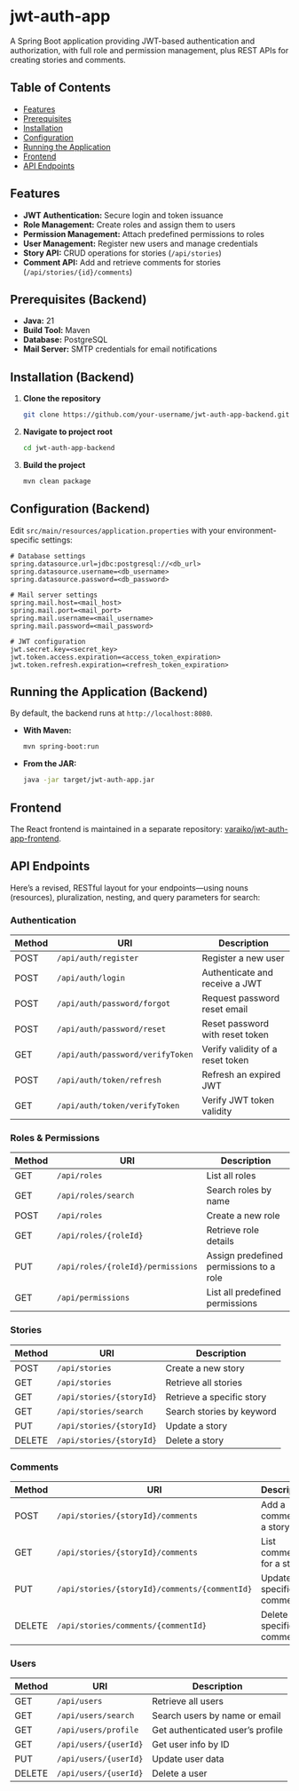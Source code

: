 # jwt-auth-app

A Spring Boot application providing JWT-based authentication and authorization, with full role and permission management, plus REST APIs for creating stories and comments.

## Table of Contents

* [Features](#features)
* [Prerequisites](#prerequisites)
* [Installation](#installation)
* [Configuration](#configuration)
* [Running the Application](#running-the-application)
* [Frontend](#frontend)
* [API Endpoints](#api-endpoints)

## Features

* **JWT Authentication:** Secure login and token issuance
* **Role Management:** Create roles and assign them to users
* **Permission Management:** Attach predefined permissions to roles
* **User Management:** Register new users and manage credentials
* **Story API:** CRUD operations for stories (`/api/stories`)
* **Comment API:** Add and retrieve comments for stories (`/api/stories/{id}/comments`)

## Prerequisites (Backend)

* **Java:** 21
* **Build Tool:** Maven
* **Database:** PostgreSQL
* **Mail Server:** SMTP credentials for email notifications

## Installation (Backend)

1. **Clone the repository**

   ```bash
   git clone https://github.com/your-username/jwt-auth-app-backend.git
   ```
2. **Navigate to project root**

   ```bash
   cd jwt-auth-app-backend
   ```
3. **Build the project**

   ```bash
   mvn clean package
   ```

## Configuration (Backend)

Edit `src/main/resources/application.properties` with your environment-specific settings:

```properties
# Database settings
spring.datasource.url=jdbc:postgresql://<db_url>
spring.datasource.username=<db_username>
spring.datasource.password=<db_password>

# Mail server settings
spring.mail.host=<mail_host>
spring.mail.port=<mail_port>
spring.mail.username=<mail_username>
spring.mail.password=<mail_password>

# JWT configuration
jwt.secret.key=<secret_key>
jwt.token.access.expiration=<access_token_expiration>
jwt.token.refresh.expiration=<refresh_token_expiration>
```

## Running the Application (Backend)

By default, the backend runs at `http://localhost:8080`.

* **With Maven:**

  ```bash
  mvn spring-boot:run
  ```
* **From the JAR:**

  ```bash
  java -jar target/jwt-auth-app.jar
  ```

## Frontend

The React frontend is maintained in a separate repository: [varaiko/jwt-auth-app-frontend](https://github.com/varaiko/jwt-auth-app-frontend).

## API Endpoints

Here’s a revised, RESTful layout for your endpoints—using nouns (resources), pluralization, nesting, and query parameters for search:

### Authentication

| Method | URI                                       | Description                      |
| ------ | ----------------------------------------- | -------------------------------- |
| POST   | `/api/auth/register`                      | Register a new user              |
| POST   | `/api/auth/login`                         | Authenticate and receive a JWT   |
| POST   | `/api/auth/password/forgot`               | Request password reset email     |
| POST   | `/api/auth/password/reset`                | Reset password with reset token  |
| GET    | `/api/auth/password/verifyToken`          | Verify validity of a reset token |
| POST   | `/api/auth/token/refresh`                 | Refresh an expired JWT           |
| GET    | `/api/auth/token/verifyToken`             | Verify JWT token validity        |

### Roles & Permissions

| Method | URI                               | Description                             |
| ------ | --------------------------------- | --------------------------------------- |
| GET    | `/api/roles`                      | List all roles                          |
| GET    | `/api/roles/search`               | Search roles by name                    |
| POST   | `/api/roles`                      | Create a new role                       |
| GET    | `/api/roles/{roleId}`             | Retrieve role details                   |
| PUT    | `/api/roles/{roleId}/permissions` | Assign predefined permissions to a role |
| GET    | `/api/permissions`                | List all predefined permissions         |

### Stories

| Method | URI                                     | Description               |
| ------ | --------------------------------------- | ------------------------- |
| POST   | `/api/stories`                          | Create a new story        |
| GET    | `/api/stories`                          | Retrieve all stories      |
| GET    | `/api/stories/{storyId}`                | Retrieve a specific story |
| GET    | `/api/stories/search`                   | Search stories by keyword |
| PUT    | `/api/stories/{storyId}`                | Update a story            |
| DELETE | `/api/stories/{storyId}`                | Delete a story            |

### Comments

| Method | URI                                           | Description               |
| ------ | --------------------------------------------- | ------------------------- |
| POST   | `/api/stories/{storyId}/comments`             | Add a comment to a story  |
| GET    | `/api/stories/{storyId}/comments`             | List comments for a story |
| PUT    | `/api/stories/{storyId}/comments/{commentId}` | Update a specific comment |
| DELETE | `/api/stories/comments/{commentId}`           | Delete a specific comment |

### Users

| Method | URI                           | Description                      |
| ------ | ----------------------------- | -------------------------------- |
| GET    | `/api/users`                  | Retrieve all users               |
| GET    | `/api/users/search`           | Search users by name or email    |
| GET    | `/api/users/profile`          | Get authenticated user’s profile |
| GET    | `/api/users/{userId}`         | Get user info by ID              |
| PUT    | `/api/users/{userId}`         | Update user data                 |
| DELETE | `/api/users/{userId}`         | Delete a user                    |
